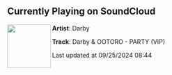 ## Currently Playing on SoundCloud

[<img align="left" width="100" src="https://i1.sndcdn.com/artworks-yR7lorMlx0YIivaq-tkJaIw-t500x500.jpg">](https://soundcloud.com/darbysounds/partyvip?in=darbysounds/sets/what-you-waiting-for-party-vip)

**Artist**: Darby 

**Track**: Darby & OOTORO - PARTY (VIP)

Last updated at 09/25/2024 08:44
